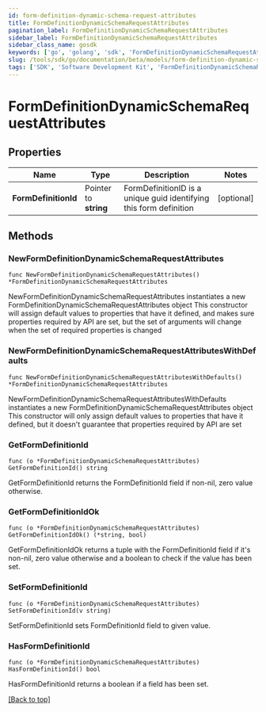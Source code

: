 ```yaml
---
id: form-definition-dynamic-schema-request-attributes
title: FormDefinitionDynamicSchemaRequestAttributes
pagination_label: FormDefinitionDynamicSchemaRequestAttributes
sidebar_label: FormDefinitionDynamicSchemaRequestAttributes
sidebar_class_name: gosdk
keywords: ['go', 'golang', 'sdk', 'FormDefinitionDynamicSchemaRequestAttributes'] 
slug: /tools/sdk/go/documentation/beta/models/form-definition-dynamic-schema-request-attributes
tags: ['SDK', 'Software Development Kit', 'FormDefinitionDynamicSchemaRequestAttributes']
---
```


# FormDefinitionDynamicSchemaRequestAttributes

## Properties

Name | Type | Description | Notes
------------ | ------------- | ------------- | -------------
**FormDefinitionId** | Pointer to **string** | FormDefinitionID is a unique guid identifying this form definition | [optional] 

## Methods

### NewFormDefinitionDynamicSchemaRequestAttributes

`func NewFormDefinitionDynamicSchemaRequestAttributes() *FormDefinitionDynamicSchemaRequestAttributes`

NewFormDefinitionDynamicSchemaRequestAttributes instantiates a new FormDefinitionDynamicSchemaRequestAttributes object
This constructor will assign default values to properties that have it defined,
and makes sure properties required by API are set, but the set of arguments
will change when the set of required properties is changed

### NewFormDefinitionDynamicSchemaRequestAttributesWithDefaults

`func NewFormDefinitionDynamicSchemaRequestAttributesWithDefaults() *FormDefinitionDynamicSchemaRequestAttributes`

NewFormDefinitionDynamicSchemaRequestAttributesWithDefaults instantiates a new FormDefinitionDynamicSchemaRequestAttributes object
This constructor will only assign default values to properties that have it defined,
but it doesn't guarantee that properties required by API are set

### GetFormDefinitionId

`func (o *FormDefinitionDynamicSchemaRequestAttributes) GetFormDefinitionId() string`

GetFormDefinitionId returns the FormDefinitionId field if non-nil, zero value otherwise.

### GetFormDefinitionIdOk

`func (o *FormDefinitionDynamicSchemaRequestAttributes) GetFormDefinitionIdOk() (*string, bool)`

GetFormDefinitionIdOk returns a tuple with the FormDefinitionId field if it's non-nil, zero value otherwise
and a boolean to check if the value has been set.

### SetFormDefinitionId

`func (o *FormDefinitionDynamicSchemaRequestAttributes) SetFormDefinitionId(v string)`

SetFormDefinitionId sets FormDefinitionId field to given value.

### HasFormDefinitionId

`func (o *FormDefinitionDynamicSchemaRequestAttributes) HasFormDefinitionId() bool`

HasFormDefinitionId returns a boolean if a field has been set.


[[Back to top]](#) 


